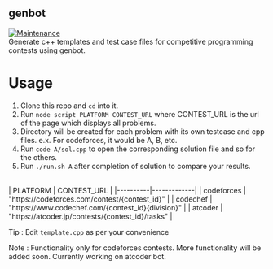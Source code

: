## genbot
[![Maintenance](https://img.shields.io/badge/Maintained%3F-yes-green.svg)](https://GitHub.com/astonizer/genbot/graphs/commit-activity)
<br>
Generate c++ templates and test case files for competitive programming contests using genbot.

# Usage
1. Clone this repo and `cd` into it.
2. Run `node script PLATFORM CONTEST_URL`
    where CONTEST_URL is the url of the page which displays all problems.
3. Directory will be created for each problem with its own testcase and cpp files.
    e.x. For codeforces, it would be A, B, etc.
4. Run `code A/sol.cpp` to open the corresponding solution file and so for the others.
5. Run `./run.sh A` after completion of solution to compare your results.
<br>
| PLATFORM | CONTEST_URL |
|----------|-------------|
| codeforces | "https://codeforces.com/contest/{contest_id}" |
| codechef | "https://www.codechef.com/{contest_id}{division}" |
| atcoder | "https://atcoder.jp/contests/{contest_id}/tasks" |

Tip : Edit `template.cpp` as per your convenience

Note : Functionality only for codeforces contests. More functionality will be added soon. Currently working on atcoder bot.